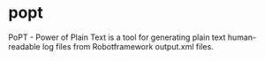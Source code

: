 # popt
PoPT - Power of Plain Text is a tool for generating plain text human-readable log files from Robotframework output.xml files.
